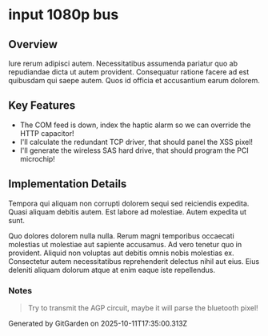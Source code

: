 # input 1080p bus

## Overview
Iure rerum adipisci autem. Necessitatibus assumenda pariatur quo ab repudiandae dicta ut autem provident. Consequatur ratione facere ad est quibusdam qui saepe autem. Quos id officia et accusantium earum dolorem.

## Key Features
- The COM feed is down, index the haptic alarm so we can override the HTTP capacitor!
- I'll calculate the redundant TCP driver, that should panel the XSS pixel!
- I'll generate the wireless SAS hard drive, that should program the PCI microchip!

## Implementation Details
Tempora qui aliquam non corrupti dolorem sequi sed reiciendis expedita. Quasi aliquam debitis autem. Est labore ad molestiae. Autem expedita ut sunt.
 Quo dolores dolorem nulla nulla. Rerum magni temporibus occaecati molestias ut molestiae aut sapiente accusamus. Ad vero tenetur quo in provident. Aliquid non voluptas aut debitis omnis nobis molestias ex. Consectetur autem necessitatibus reprehenderit delectus nihil aut eius. Eius deleniti aliquam dolorum atque at enim eaque iste repellendus.

### Notes
> Try to transmit the AGP circuit, maybe it will parse the bluetooth pixel!

Generated by GitGarden on 2025-10-11T17:35:00.313Z